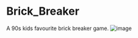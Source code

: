 # Brick_Breaker
A 90s kids favourite brick breaker game.
![image](https://github.com/user-attachments/assets/a5a9dd04-fd14-4ca6-aeec-ffe9e27477af)
